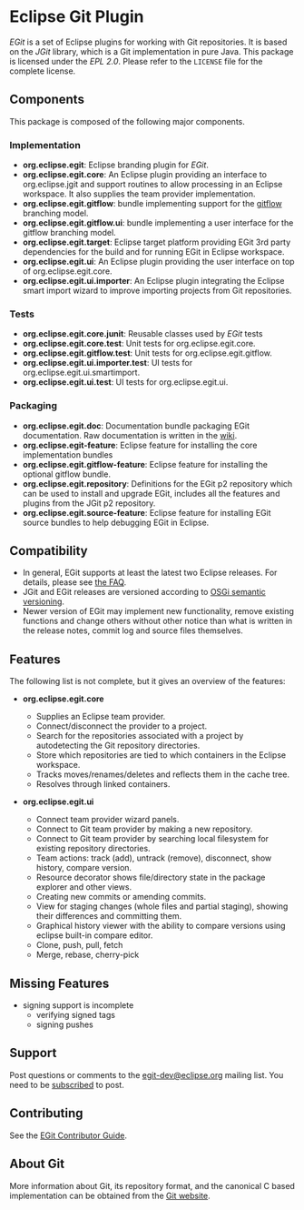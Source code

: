 # Eclipse Git Plugin

_EGit_ is a set of Eclipse plugins for working with Git repositories. It is
based on the _JGit_ library, which is a Git implementation in pure Java. This
package is licensed under the _EPL 2.0_. Please refer to the `LICENSE` file
for the complete license.

## Components

This package is composed of the following major components.

### Implementation

- __org.eclipse.egit__: Eclipse branding plugin for _EGit_.
- __org.eclipse.egit.core__: An Eclipse plugin providing an interface to
    org.eclipse.jgit and support routines to allow processing in an
    Eclipse workspace. It also supplies the team provider implementation.
- __org.eclipse.egit.gitflow__: bundle implementing support for the
    [gitflow](https://nvie.com/posts/a-successful-git-branching-model/)
    branching model.
- __org.eclipse.egit.gitflow.ui__: bundle implementing a user interface
    for the gitflow branching model.
- __org.eclipse.egit.target__: Eclipse target platform providing EGit
    3rd party dependencies for the build and for running EGit in Eclipse
    workspace.
- __org.eclipse.egit.ui__: An Eclipse plugin providing the user interface on
    top of org.eclipse.egit.core.
- __org.eclipse.egit.ui.importer__: An Eclipse plugin integrating the Eclipse
    smart import wizard to improve importing projects from Git repositories.

### Tests

- __org.eclipse.egit.core.junit__: Reusable classes used by _EGit_ tests
- __org.eclipse.egit.core.test__: Unit tests for org.eclipse.egit.core.
- __org.eclipse.egit.gitflow.test__: Unit tests for org.eclipse.egit.gitflow.
- __org.eclipse.egit.ui.importer.test__: UI tests for org.eclipse.egit.ui.smartimport.
- __org.eclipse.egit.ui.test__: UI tests for org.eclipse.egit.ui.

### Packaging

- __org.eclipse.egit.doc__: Documentation bundle packaging EGit documentation.
    Raw documentation is written in the [wiki](https://github.com/eclipse-egit/egit/wiki/User-Guide).
- __org.eclipse.egit-feature__: Eclipse feature for installing the core
    implementation bundles
- __org.eclipse.egit.gitflow-feature__: Eclipse feature for installing the
    optional gitflow bundle.
- __org.eclipse.egit.repository__: Definitions for the EGit p2 repository
    which can be used to install and upgrade EGit, includes all the features
    and plugins from the JGit p2 repository.
- __org.eclipse.egit.source-feature__: Eclipse feature for installing EGit
    source bundles to help debugging EGit in Eclipse.

## Compatibility

- In general, EGit supports at least the latest two Eclipse releases.
  For details, please see [the FAQ](https://github.com/eclipse-egit/egit/wiki).
- JGit and EGit releases are versioned according to
  [OSGi semantic versioning](https://www.osgi.org/wp-content/uploads/SemanticVersioning.pdf).
- Newer version of EGit may implement new functionality, remove
  existing functions and change others without other notice than what
  is written in the release notes, commit log and source files themselves.

## Features

The following list is not complete, but it gives an overview of the
features:

- __org.eclipse.egit.core__
  - Supplies an Eclipse team provider.
  - Connect/disconnect the provider to a project.
  - Search for the repositories associated with a project by
    autodetecting the Git repository directories.
  - Store which repositories are tied to which containers in the
    Eclipse workspace.
  - Tracks moves/renames/deletes and reflects them in the cache
    tree.
  - Resolves through linked containers.

- __org.eclipse.egit.ui__
  - Connect team provider wizard panels.
  - Connect to Git team provider by making a new repository.
  - Connect to Git team provider by searching local filesystem
    for existing repository directories.
  - Team actions: track (add), untrack (remove), disconnect, show
    history, compare version.
  - Resource decorator shows file/directory state in the package
    explorer and other views.
  - Creating new commits or amending commits.
  - View for staging changes (whole files and partial staging),
    showing their differences and committing them.
  - Graphical history viewer with the ability to compare versions
    using eclipse built-in compare editor.
  - Clone, push, pull, fetch
  - Merge, rebase, cherry-pick

## Missing Features

- signing support is incomplete
  - verifying signed tags
  - signing pushes

## Support

Post questions or comments to the egit-dev@eclipse.org mailing list.
You need to be [subscribed](https://dev.eclipse.org/mailman/listinfo/egit-dev)
to post.

## Contributing

See the [EGit Contributor Guide](https://github.com/eclipse-egit/egit/wiki/Contributor-Guide).

## About Git

More information about Git, its repository format, and the canonical
C based implementation can be obtained from the [Git website](https://git-scm.com/).
